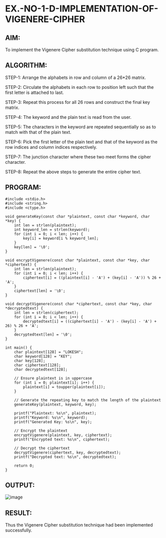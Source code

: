 # EX.-NO-1-D-IMPLEMENTATION-OF-VIGENERE-CIPHER

## AIM:
  To implement the Vigenere Cipher substitution technique using C program.
  
## ALGORITHM:
  STEP-1: Arrange the alphabets in row and column of a 26*26 matrix.
  
  STEP-2: Circulate the alphabets in each row to position left such that the first letter is attached to last.
 
  STEP-3: Repeat this process for all 26 rows and construct the final key matrix.
  
  STEP-4: The keyword and the plain text is read from the user.
  
  STEP-5: The characters in the keyword are repeated sequentially so as to match with that of the plain text.
  
  STEP-6: Pick the first letter of the plain text and that of the keyword as the row  indices and column indices respectively.
  
  STEP-7: The junction character where these two meet forms the cipher character.
  
  STEP-8: Repeat the above steps to generate the entire cipher text.
  
## PROGRAM:
~~~
#include <stdio.h>
#include <string.h>
#include <ctype.h>

void generateKey(const char *plaintext, const char *keyword, char *key) {
    int len = strlen(plaintext);
    int keyword_len = strlen(keyword);
    for (int i = 0; i < len; i++) {
        key[i] = keyword[i % keyword_len];
    }
    key[len] = '\0';
}

void encryptVigenere(const char *plaintext, const char *key, char *ciphertext) {
    int len = strlen(plaintext);
    for (int i = 0; i < len; i++) {
        ciphertext[i] = ((plaintext[i] - 'A') + (key[i] - 'A')) % 26 + 'A';
    }
    ciphertext[len] = '\0';
}

void decryptVigenere(const char *ciphertext, const char *key, char *decryptedtext) {
    int len = strlen(ciphertext);
    for (int i = 0; i < len; i++) {
        decryptedtext[i] = ((ciphertext[i] - 'A') - (key[i] - 'A') + 26) % 26 + 'A';
    }
    decryptedtext[len] = '\0';
}

int main() {
    char plaintext[128] = "LOKESH";
    char keyword[128] = "KEY";
    char key[128];
    char ciphertext[128];
    char decryptedtext[128];

    // Ensure plaintext is in uppercase
    for (int i = 0; plaintext[i]; i++) {
        plaintext[i] = toupper(plaintext[i]);
    }

    // Generate the repeating key to match the length of the plaintext
    generateKey(plaintext, keyword, key);

    printf("Plaintext: %s\n", plaintext);
    printf("Keyword: %s\n", keyword);
    printf("Generated Key: %s\n", key);

    // Encrypt the plaintext
    encryptVigenere(plaintext, key, ciphertext);
    printf("Encrypted text: %s\n", ciphertext);

    // Decrypt the ciphertext
    decryptVigenere(ciphertext, key, decryptedtext);
    printf("Decrypted text: %s\n", decryptedtext);

    return 0;
}

~~~

## OUTPUT:

![image](https://github.com/user-attachments/assets/5bafef3e-0d5c-4bf0-8cd9-d6ebee1a94d3)



## RESULT:
  Thus the Vigenere Cipher substitution technique had been implemented successfully.
